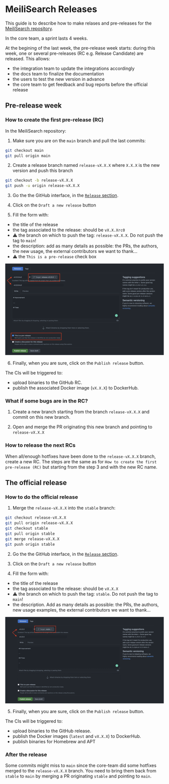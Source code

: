 # MeiliSearch Releases

This guide is to describe how to make relases and pre-releases for the [MeiliSearch repository](https://github.com/meilisearch/MeiliSearch).

In the core team, a sprint lasts 4 weeks.

At the begining of the last week, the pre-release week starts: during this week, one or several pre-releases (RC e.g. Release Candidate) are released.
This allows:
- the integration team to update the integrations accordingly
- the docs team to finalize the documentation
- the users to test the new version in advance
- the core team to get feedback and bug reports before the official release

## Pre-release week

### How to create the first pre-release (RC)

In the MeiliSearch repository:

1. Make sure you are on the `main` branch and pull the last commits:

```bash
git checkout main
git pull origin main
```

2. Create a release branch named `release-vX.X.X` where `X.X.X` is the new version and push this branch

```bash
git checkout -b release-vX.X.X
git push -u origin release-vX.X.X
```

3. Go the the GitHub interface, in the [`Release` section](https://github.com/meilisearch/MeiliSearch/releases).

4. Click on the `Draft a new release` button

5. Fill the form with:
- the title of the release
- the tag associated to the release: should be `vX.X.Xrc0`
- ⚠️ the branch on which to push the tag: `release-vX.X.X`. Do not push the tag to `main`!
- the description: add as many details as possible: the PRs, the authors, the new usage, the external contributors we want to thank...
- ⚠️ the `This is a pre-release` check box

![GH release form](../assets/gh-pre-release.png)

6. Finally, when you are sure, click on the `Publish release` button.

The CIs will be triggered to:
- upload binaries to the GitHub RC.
- publish the associated Docker image (`vX.X.X`) to DockerHub.

### What if some bugs are in the RC?

1. Create a new branch starting from the branch `release-vX.X.X` and commit on this new branch.

2. Open and merge the PR originating this new branch and pointing to `release-vX.X.X`

### How to release the next RCs

When all/enough hotfixes have been done to the `release-vX.X.X` branch, create a new RC.
The steps are the same as for `How to create the first pre-release (RC)` but starting from the step 3 and with the new RC name.

## The official release

### How to do the official release

1. Merge the `release-vX.X.X` into the `stable` branch:
```bash
git checkout release-vX.X.X
git pull origin release-vX.X.X
git checkout stable
git pull origin stable
git merge release-vX.X.X
git push origin stable
```

2. Go the the GitHub interface, in the [`Release` section](https://github.com/meilisearch/MeiliSearch/releases).

3. Click on the `Draft a new release` button

4. Fill the form with:
- the title of the release
- the tag associated to the release: should be `vX.X.X`
- ⚠️ the branch on which to push the tag: `stable`. Do not push the tag to `main`!
- the description. Add as many details as possible: the PRs, the authors, new usage examples, the external contributors we want to thank...

![GH release form](../assets/gh-release.png)

5. Finally, when you are sure, click on the `Publish release` button.

The CIs will be triggered to:
- upload binaries to the GitHub release.
- publish the Docker images (`latest` and `vX.X.X`) to DockerHub.
- publish binaries for Homebrew and APT

### After the release

Some commits might miss to `main` since the core-team did some hotfixes merged to the `release-vX.X.X` branch.
You need to bring them back from `stable` to `main` by merging a PR originating `stable` and pointing to `main`.
